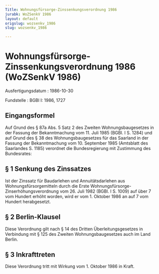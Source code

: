 ```yaml
---
Title: Wohnungsfürsorge-Zinssenkungsverordnung 1986
jurabk: WoZSenkV 1986
layout: default
origslug: wozsenkv_1986
slug: wozsenkv_1986

---
```


# Wohnungsfürsorge-Zinssenkungsverordnung 1986 (WoZSenkV 1986)

Ausfertigungsdatum
:   1986-10-30

Fundstelle
:   BGBl I: 1986, 1727

## Eingangsformel

Auf Grund des § 87a Abs. 5 Satz 2 des Zweiten Wohnungsbaugesetzes in
der Fassung der Bekanntmachung vom 11. Juli 1985 (BGBl. I S. 1284) und
auf Grund des § 38 des Wohnungsbaugesetzes für das Saarland in der
Fassung der Bekanntmachung vom 10. September 1985 (Amtsblatt des
Saarlandes S. 1185) verordnet die Bundesregierung mit Zustimmung des
Bundesrates:

## § 1 Senkung des Zinssatzes

Ist der Zinssatz für Baudarlehen und Annuitätsdarlehen aus
Wohnungsfürsorgemitteln durch die Erste Wohnungsfürsorge-
Zinserhöhungsverordnung vom 26. Juli 1982 (BGBl. I S. 1009) auf über 7
vom Hundert erhöht worden, wird er vom 1. Oktober 1986 an auf 7 vom
Hundert herabgesetzt.

## § 2 Berlin-Klausel

Diese Verordnung gilt nach § 14 des Dritten Überleitungsgesetzes in
Verbindung mit § 125 des Zweiten Wohnungsbaugesetzes auch im Land
Berlin.

## § 3 Inkrafttreten

Diese Verordnung tritt mit Wirkung vom 1. Oktober 1986 in Kraft.

